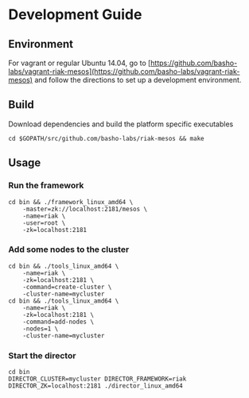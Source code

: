 # Development Guide

## Environment

For vagrant or regular Ubuntu 14.04, go to [https://github.com/basho-labs/vagrant-riak-mesos](https://github.com/basho-labs/vagrant-riak-mesos) and follow the directions to set up a development environment.

## Build

Download dependencies and build the platform specific executables

```
cd $GOPATH/src/github.com/basho-labs/riak-mesos && make
```

## Usage

### Run the framework

```
cd bin && ./framework_linux_amd64 \
    -master=zk://localhost:2181/mesos \
    -name=riak \
    -user=root \
    -zk=localhost:2181
```

### Add some nodes to the cluster

```
cd bin && ./tools_linux_amd64 \
    -name=riak \
    -zk=localhost:2181 \
    -command=create-cluster \
    -cluster-name=mycluster
cd bin && ./tools_linux_amd64 \
    -name=riak \
    -zk=localhost:2181 \
    -command=add-nodes \
    -nodes=1 \
    -cluster-name=mycluster
```

### Start the director

```
cd bin
DIRECTOR_CLUSTER=mycluster DIRECTOR_FRAMEWORK=riak DIRECTOR_ZK=localhost:2181 ./director_linux_amd64
```
